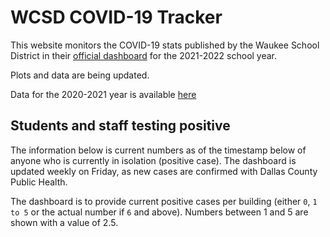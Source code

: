 # WCSD COVID-19 Tracker

This website monitors the COVID-19 stats published by the Waukee School District in their [official dashboard](https://waukeeschools.org/rtl/covid-19-information-for-families/)
for the 2021-2022 school year.

Plots and data are being updated.

Data for the 2020-2021 year is available [here](year2020.html)


## Students and staff testing positive

The information below is current numbers as of the timestamp below of anyone who is currently in isolation (positive case).
The dashboard is updated weekly on Friday, as new cases are confirmed with Dallas County Public Health.

The dashboard is to provide current positive cases per building (either `0`, `1 to 5` or the actual number if `6` and above).
Numbers between 1 and 5 are shown with a value of 2.5.

<div id="data-building21"></div>



<script src="https://cdn.jsdelivr.net/npm/vega@5.12.1"></script>
<script src="https://cdn.jsdelivr.net/npm/vega-lite@4.13.1"></script>
<script src="https://cdn.jsdelivr.net/npm/vega-embed@6.8.0"></script>
<script src="plots.js"></script>

<script type="text/javascript">
  load_plot("data-building21");
</script>
